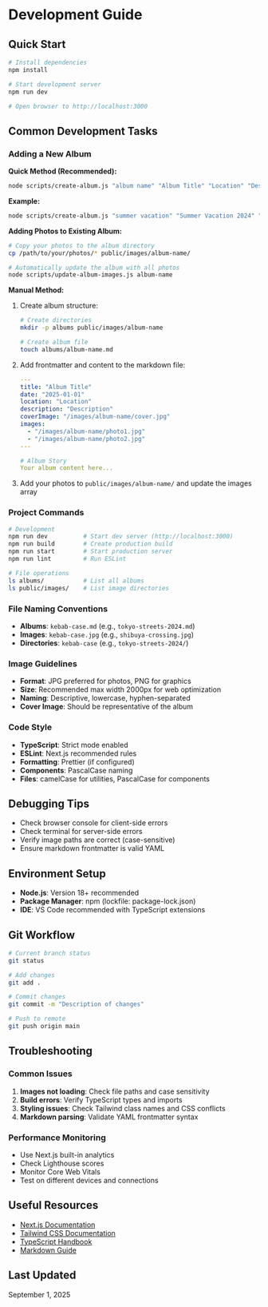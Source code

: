# Development Guide

## Quick Start
```bash
# Install dependencies
npm install

# Start development server
npm run dev

# Open browser to http://localhost:3000
```

## Common Development Tasks

### Adding a New Album

**Quick Method (Recommended):**
```bash
node scripts/create-album.js "album name" "Album Title" "Location" "Description"
```

**Example:**
```bash
node scripts/create-album.js "summer vacation" "Summer Vacation 2024" "California" "Our amazing summer trip"
```

**Adding Photos to Existing Album:**
```bash
# Copy your photos to the album directory
cp /path/to/your/photos/* public/images/album-name/

# Automatically update the album with all photos
node scripts/update-album-images.js album-name
```

**Manual Method:**
1. Create album structure:
   ```bash
   # Create directories
   mkdir -p albums public/images/album-name
   
   # Create album file
   touch albums/album-name.md
   ```

2. Add frontmatter and content to the markdown file:
   ```yaml
   ---
   title: "Album Title"
   date: "2025-01-01"
   location: "Location"
   description: "Description"
   coverImage: "/images/album-name/cover.jpg"
   images:
     - "/images/album-name/photo1.jpg"
     - "/images/album-name/photo2.jpg"
   ---
   
   # Album Story
   Your album content here...
   ```

3. Add your photos to `public/images/album-name/` and update the images array

### Project Commands
```bash
# Development
npm run dev          # Start dev server (http://localhost:3000)
npm run build        # Create production build
npm run start        # Start production server
npm run lint         # Run ESLint

# File operations
ls albums/           # List all albums
ls public/images/    # List image directories
```

### File Naming Conventions
- **Albums**: `kebab-case.md` (e.g., `tokyo-streets-2024.md`)
- **Images**: `kebab-case.jpg` (e.g., `shibuya-crossing.jpg`)
- **Directories**: `kebab-case` (e.g., `tokyo-streets-2024/`)

### Image Guidelines
- **Format**: JPG preferred for photos, PNG for graphics
- **Size**: Recommended max width 2000px for web optimization
- **Naming**: Descriptive, lowercase, hyphen-separated
- **Cover Image**: Should be representative of the album

### Code Style
- **TypeScript**: Strict mode enabled
- **ESLint**: Next.js recommended rules
- **Formatting**: Prettier (if configured)
- **Components**: PascalCase naming
- **Files**: camelCase for utilities, PascalCase for components

## Debugging Tips
- Check browser console for client-side errors
- Check terminal for server-side errors
- Verify image paths are correct (case-sensitive)
- Ensure markdown frontmatter is valid YAML

## Environment Setup
- **Node.js**: Version 18+ recommended
- **Package Manager**: npm (lockfile: package-lock.json)
- **IDE**: VS Code recommended with TypeScript extensions

## Git Workflow
```bash
# Current branch status
git status

# Add changes
git add .

# Commit changes
git commit -m "Description of changes"

# Push to remote
git push origin main
```

## Troubleshooting

### Common Issues
1. **Images not loading**: Check file paths and case sensitivity
2. **Build errors**: Verify TypeScript types and imports
3. **Styling issues**: Check Tailwind class names and CSS conflicts
4. **Markdown parsing**: Validate YAML frontmatter syntax

### Performance Monitoring
- Use Next.js built-in analytics
- Check Lighthouse scores
- Monitor Core Web Vitals
- Test on different devices and connections

## Useful Resources
- [Next.js Documentation](https://nextjs.org/docs)
- [Tailwind CSS Documentation](https://tailwindcss.com/docs)
- [TypeScript Handbook](https://www.typescriptlang.org/docs/)
- [Markdown Guide](https://www.markdownguide.org/)

## Last Updated
September 1, 2025
